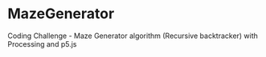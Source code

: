 # MazeGenerator
Coding Challenge - Maze Generator algorithm (Recursive backtracker) with Processing and p5.js
